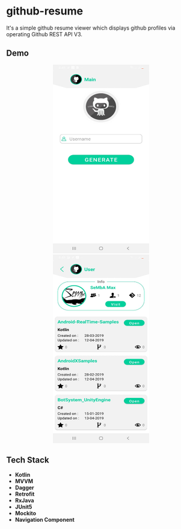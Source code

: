 # github-resume

It&#39;s a simple github resume viewer which displays github profiles via operating Github REST API V3.

## Demo

<p align="center">
  <img src="screen1.jpeg" width="256" height="500">
  <img src="screen2.jpeg" width="256" height="500">
</p>


## Tech Stack
- **Kotlin**
- **MVVM**
- **Dagger**
- **Retrofit**
- **RxJava**
- **JUnit5**
- **Mockito**
- **Navigation Component**
